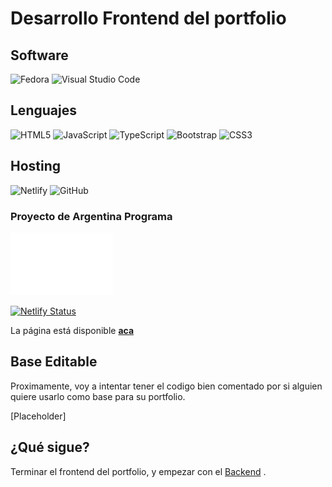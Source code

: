 # Desarrollo Frontend del portfolio

## Software
![Fedora](https://img.shields.io/badge/Fedora-294172?style=for-the-badge&logo=fedora&logoColor=white) ![Visual Studio Code](https://img.shields.io/badge/Visual%20Studio%20Code-0078d7.svg?style=for-the-badge&logo=visual-studio-code&logoColor=white) 

## Lenguajes
![HTML5](https://img.shields.io/badge/html5-%23E34F26.svg?style=for-the-badge&logo=html5&logoColor=white) ![JavaScript](https://img.shields.io/badge/javascript-%23323330.svg?style=for-the-badge&logo=javascript&logoColor=%23F7DF1E) ![TypeScript](https://img.shields.io/badge/typescript-%23007ACC.svg?style=for-the-badge&logo=typescript&logoColor=white) ![Bootstrap](https://img.shields.io/badge/bootstrap-%23563D7C.svg?style=for-the-badge&logo=bootstrap&logoColor=white) ![CSS3](https://img.shields.io/badge/css3-%231572B6.svg?style=for-the-badge&logo=css3&logoColor=white)

## Hosting

![Netlify](https://img.shields.io/badge/netlify-%23000000.svg?style=for-the-badge&logo=netlify&logoColor=#00C7B7)
![GitHub](https://img.shields.io/badge/github-%23121011.svg?style=for-the-badge&logo=github&logoColor=white)

### Proyecto de Argentina Programa

<img src="./src/assets/APLogo.png" height="100"/>

[![Netlify Status](https://api.netlify.com/api/v1/badges/b2dba79d-f15b-42d0-a3e1-2107b8120920/deploy-status)](https://app.netlify.com/sites/stalwart-blini-9a0c60/deploys)

La página está disponible **[aca](https://angular.faculerena.com.ar/)**


## Base Editable

Proximamente, voy a intentar tener el codigo bien comentado por si alguien quiere usarlo como base para su portfolio.

[Placeholder]


## ¿Qué sigue?

Terminar el frontend del portfolio, y empezar con el [Backend](https://github.com/faculerena/portfolio_back)
.





